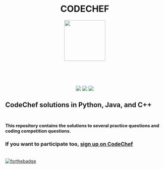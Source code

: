 <h1 align="center">
  <br />
  CODECHEF
</h1>

<p align="center">
   <img src="https://s3.amazonaws.com/codechef_shared/sites/all/themes/abessive/logo.svg" alt="" height="130px" >
</p>
<br><br><br>
 

<p align="center">
    <img src="https://forthebadge.com/images/badges/made-with-c-plus-plus.svg">
    <img src="https://forthebadge.com/images/badges/made-with-java.svg">
    <img src="https://forthebadge.com/images/badges/made-with-python.svg">
</p>

## CodeChef solutions in Python, Java, and C++   <br><br>

#### This repository contains the solutions to several practice questions and coding competition questions.

### If you want to participate too, [sign up on CodeChef](https://www.codechef.com/signup) &nbsp; &nbsp;   <br><br>
  

[![forthebadge](https://forthebadge.com/images/badges/powered-by-coffee.svg)](https://forthebadge.com)